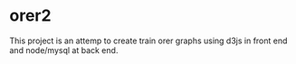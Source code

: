 # orer2
This project is an attemp to create train orer graphs using d3js in front end and  node/mysql at back end.
